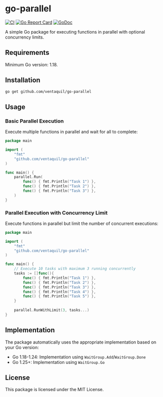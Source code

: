 # go-parallel

[![CI](https://img.shields.io/github/actions/workflow/status/ventaquil/go-parallel/ci.yml?style=flat-square)](https://github.com/ventaquil/go-parallel/actions/workflows/ci.yml)
[![Go Report Card](https://img.shields.io/badge/Go_Report_Card-View%20report-blue?style=flat-square)](https://goreportcard.com/report/github.com/ventaquil/go-parallel)
[![GoDoc](https://img.shields.io/badge/GoDoc-reference-blue?style=flat-square)](https://godoc.org/github.com/ventaquil/go-parallel)

A simple Go package for executing functions in parallel with optional concurrency limits.

## Requirements

Minimum Go version: 1.18.

## Installation

```bash
go get github.com/ventaquil/go-parallel
```

## Usage

### Basic Parallel Execution

Execute multiple functions in parallel and wait for all to complete:

```go
package main

import (
    "fmt"
    "github.com/ventaquil/go-parallel"
)

func main() {
    parallel.Run(
        func() { fmt.Println("Task 1") },
        func() { fmt.Println("Task 2") },
        func() { fmt.Println("Task 3") },
    )
}
```

### Parallel Execution with Concurrency Limit

Execute functions in parallel but limit the number of concurrent executions:

```go
package main

import (
    "fmt"
    "github.com/ventaquil/go-parallel"
)

func main() {
    // Execute 10 tasks with maximum 3 running concurrently
    tasks := []func(){
        func() { fmt.Println("Task 1") },
        func() { fmt.Println("Task 2") },
        func() { fmt.Println("Task 3") },
        func() { fmt.Println("Task 4") },
        func() { fmt.Println("Task 5") },
    }
    
    parallel.RunWithLimit(3, tasks...)
}
```

## Implementation

The package automatically uses the appropriate implementation based on your Go version:

- Go 1.18-1.24: Implementation using `WaitGroup.Add`/`WaitGroup.Done`
- Go 1.25+: Implementation using `WaitGroup.Go`

## License

This package is licensed under the MIT License.
